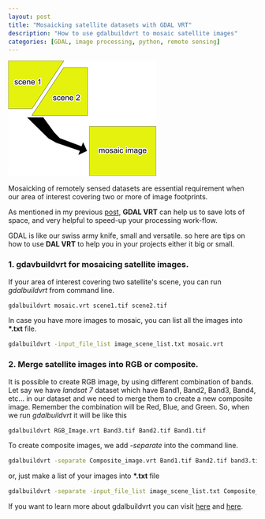```yaml
---
layout: post
title: "Mosaicking satellite datasets with GDAL VRT"
description: "How to use gdalbuildvrt to mosaic satellite images"
categories: [GDAL, image processing, python, remote sensing]
---
```


![png](../images/post_images/2019-02-11.png)

Mosaicking of remotely sensed datasets are essential requirement when our area of interest covering two or more of image footprints.

As mentioned in my previous [post](https://lerryws.xyz/posts/fast_and_furious_image_mosaic), __GDAL VRT__ can help us to save lots of space, and very helpful to speed-up your processing work-flow.

GDAL is like our swiss army knife, small and versatile. so here are tips on how to use __DAL VRT__ to help you in your projects either it big or small.

### 1. gdavbuildvrt for mosaicing satellite images.
If your area of interest covering two satellite's scene, you can run _gdalbuildvrt_ from command line.

```bash
gdalbuildvrt mosaic.vrt scene1.tif scene2.tif
```
In case you have more images to mosaic, you can list all the images into __*.txt__ file.
```bash
gdalbuildvrt -input_file_list image_scene_list.txt mosaic.vrt
```

### 2. Merge satellite images into RGB or composite.
It is possible to create RGB image, by using different combination of bands.
Let say we have _landsat 7_ dataset which have Band1, Band2, Band3, Band4, etc... in our dataset and we need to merge them to create a new composite image. Remember the combination will be Red, Blue, and Green.
So, when we run _gdalbuildvrt_ it will be like this
```bash
gdalbuildvrt RGB_Image.vrt Band3.tif Band2.tif Band1.tif
```
To create composite images, we add _-separate_ into the command line.
```bash
gdalbuildvrt -separate Composite_image.vrt Band1.tif Band2.tif band3.tif Band4.tif Band5.tif
```
or, just make a list of your images into __*.txt__ file
```bash
gdalbuildvrt -separate -input_file_list image_scene_list.txt Composite_image.vrt
```

If you want to learn more about gdalbuildvrt you can visit [here](https://www.gdal.org/gdalbuildvrt.html) and [here](https://www.gdal.org/gdal_vrttut.html).
